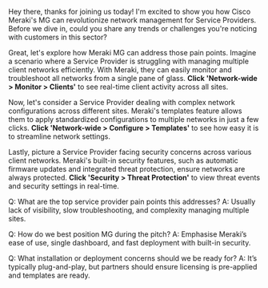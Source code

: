 Hey there, thanks for joining us today! I'm excited to show you how Cisco Meraki's MG can revolutionize network management for Service Providers. Before we dive in, could you share any trends or challenges you're noticing with customers in this sector?

Great, let's explore how Meraki MG can address those pain points. Imagine a scenario where a Service Provider is struggling with managing multiple client networks efficiently. With Meraki, they can easily monitor and troubleshoot all networks from a single pane of glass. **Click 'Network-wide > Monitor > Clients'** to see real-time client activity across all sites.

Now, let's consider a Service Provider dealing with complex network configurations across different sites. Meraki's templates feature allows them to apply standardized configurations to multiple networks in just a few clicks. **Click 'Network-wide > Configure > Templates'** to see how easy it is to streamline network settings.

Lastly, picture a Service Provider facing security concerns across various client networks. Meraki's built-in security features, such as automatic firmware updates and integrated threat protection, ensure networks are always protected. **Click 'Security > Threat Protection'** to view threat events and security settings in real-time.

Q: What are the top service provider pain points this addresses?
A: Usually lack of visibility, slow troubleshooting, and complexity managing multiple sites.

Q: How do we best position MG during the pitch?
A: Emphasise Meraki’s ease of use, single dashboard, and fast deployment with built-in security.

Q: What installation or deployment concerns should we be ready for?
A: It’s typically plug-and-play, but partners should ensure licensing is pre-applied and templates are ready.
